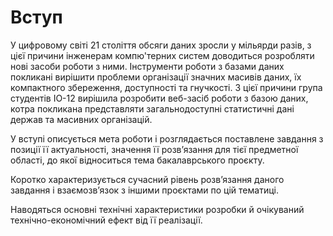 # Вступ

У цифровому світі 21 століття обсяги даних зросли у мільярди разів, з цієї причини інженерам 
компю'терних систем доводиться розробляти нові засоби роботи з ними. Інструменти роботи з
базами даних покликані вирішити проблеми організації значних масивів даних, їх компактного збереження,
доступності та гнучкості. З цієї причини група студентів ІО-12 вирішила розробити веб-засіб роботи з
базою даних, котра покликана представляти загальнодоступні статистичні дані держав та масивних організацій.

У вступі описується мета роботи і розглядається поставлене завдання з позиції її
актуальності, значення її розв’язання для тієї предметної області, до якої відноситься
тема бакалаврського проєкту. 

Коротко характеризується сучасний рівень розв’язання
даного завдання і взаємозв’язок з іншими проєктами по цій тематиці. 

Наводяться
основні технічні характеристики розробки й очікуваний технічно-економічний ефект
від її реалізації. 
